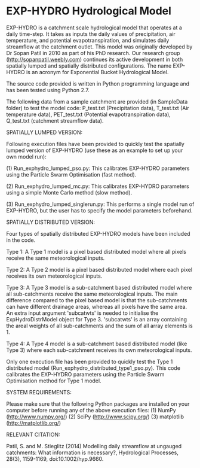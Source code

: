 # EXP-HYDRO Hydrological Model

EXP-HYDRO is a catchment scale hydrological model that operates at a daily time-step. It takes as inputs the daily values of precipitation, air temperature, and potential evapotranspiration, and simulates daily streamflow at the catchment outlet. This model was originally developed by Dr Sopan Patil in 2010 as part of his PhD research. Our research group (http://sopanpatil.weebly.com) continues its active development in both spatially lumped and spatially distributed configurations.  The name EXP-HYDRO is an acronym for Exponential Bucket Hydrological Model.

The source code provided is written in Python programming language and has been tested using Python 2.7.

The following data from a sample catchment are provided (in SampleData folder) to test the model code: P_test.txt (Precipitation data), T_test.txt (Air temperature data), PET_test.txt (Potential evapotranspiration data), Q_test.txt (catchment streamflow data).

SPATIALLY LUMPED VERSION:

Following execution files have been provided to quickly test the spatially lumped version of EXP-HYDRO (use these as an example to set up your own model run):

(1) Run_exphydro_lumped_pso.py: This calibrates EXP-HYDRO parameters using the Particle Swarm Optimisation (fast method).

(2) Run_exphydro_lumped_mc.py: This calibrates EXP-HYDRO parameters using a simple Monte Carlo method (slow method).

(3) Run_exphydro_lumped_singlerun.py: This performs a single model run of EXP-HYDRO, but the user has to specify the model parameters beforehand.

SPATIALLY DISTRIBUTED VERSION:

Four types of spatially distributed EXP-HYDRO models have been included in the code.

Type 1: A Type 1 model is a pixel based distributed model where all pixels receive the same meteorological inputs.

Type 2: A Type 2 model is a pixel based distributed model where each pixel receives its own meteorological inputs.

Type 3: A Type 3 model is a sub-catchment based distributed model where all sub-catchments receive the same meteorological inputs.  The main difference compared to the pixel based model is that the sub-catchments can have different drainage areas, whereas all pixels have the same area.  An extra input argument 'subcatwts' is needed to initialise the ExpHydroDistrModel object for Type 3.  'subcatwts' is an array containing the areal weights of all sub-catchments and the sum of all array elements is 1.

Type 4: A Type 4 model is a sub-catchment based distributed model (like Type 3) where each sub-catchment receives its own meteorological inputs.

Only one execution file has been provided to quickly test the Type 1 distributed model (Run_exphydro_distributed_type1_pso.py).  This code calibrates the EXP-HYDRO parameters using the Particle Swarm Optimisation method for Type 1 model.

SYSTEM REQUIREMENTS:

Please make sure that the following Python packages are installed on your computer before running any of the above execution files:
(1) NumPy (http://www.numpy.org/)
(2) SciPy (http://www.scipy.org/)
(3) matplotlib (http://matplotlib.org/)

RELEVANT CITATION:

Patil, S. and M. Stieglitz (2014) Modelling daily streamflow at ungauged catchments: What information is necessary?, Hydrological Processes, 28(3), 1159-1169, doi:10.1002/hyp.9660.
